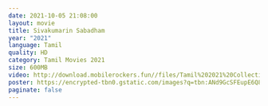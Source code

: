 ```yaml
---
date: 2021-10-05 21:08:00
layout: movie
title: Sivakumarin Sabadham
year: "2021"
language: Tamil
quality: HD
category: Tamil Movies 2021
size: 600MB
video: http://download.mobilerockers.fun//files/Tamil%202021%20Collection/Sivakumarin%20Sabadham%20(2021)/Sivakumarin%20Sabadham%20(2021)%20Full%20Movies/Sivakumarin%20Sabadham%20(2021)%20DVDRip/Sivakumarin%20Sabadham%20(2021)%20DVDRip%20Single%20Part.mp4
poster: https://encrypted-tbn0.gstatic.com/images?q=tbn:ANd9GcSFEupE6Q88Z5W3Q0WBv2tPV60B9-MCydMq6Q&usqp=CAU
paginate: false
---
```

